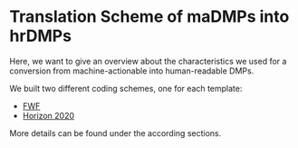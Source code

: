# Translation Scheme of maDMPs into hrDMPs

Here, we want to give an overview about the characteristics we used for a conversion from machine-actionable into human-readable DMPs.

We built two different coding schemes, one for each template:

* [FWF](https://github.com/MBAigner/Making-maDMPs-human-readable/blob/master/docs/translation/translation_fwf.md)
* [Horizon 2020](https://github.com/MBAigner/Making-maDMPs-human-readable/blob/master/docs/translation/translation_horizon.md)

More details can be found under the according sections.
